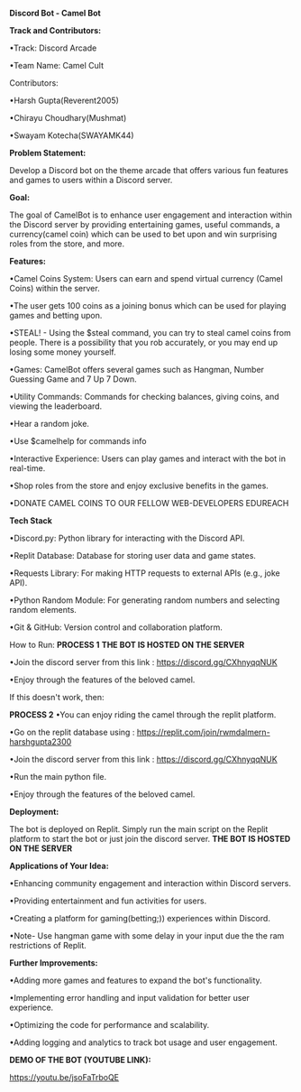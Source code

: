**Discord Bot - Camel Bot**

**Track and Contributors:**

•Track: Discord Arcade

•Team Name: Camel Cult

Contributors: 

•Harsh Gupta(Reverent2005) 

•Chirayu Choudhary(Mushmat) 

•Swayam Kotecha(SWAYAMK44)

**Problem Statement:**

Develop a Discord bot on the theme arcade that offers various fun features and games to users within a Discord server.

**Goal:**

The goal of CamelBot is to enhance user engagement and interaction within the Discord server by providing entertaining games, useful commands, a currency(camel coin) which can be used to bet upon and win surprising roles from the store, and more.

**Features:**

•Camel Coins System: Users can earn and spend virtual currency (Camel Coins) within the server.

•The user gets 100 coins as a joining bonus which can be used for playing games and betting upon.

•STEAL! - Using the $steal command, you can try to steal camel coins from people. There is a possibility that you rob accurately, or you may end up losing some money yourself.

•Games: CamelBot offers several games such as Hangman, Number Guessing Game and  7 Up 7 Down.

•Utility Commands: Commands for checking balances, giving coins, and viewing the leaderboard.

•Hear a random joke.

•Use $camelhelp for commands info

•Interactive Experience: Users can play games and interact with the bot in real-time.

•Shop roles from the store and enjoy exclusive benefits in the games.

•DONATE CAMEL COINS TO OUR FELLOW WEB-DEVELOPERS EDUREACH

**Tech Stack**

•Discord.py: Python library for interacting with the Discord API.

•Replit Database: Database for storing user data and game states.

•Requests Library: For making HTTP requests to external APIs (e.g., joke API).

•Python Random Module: For generating random numbers and selecting random elements.

•Git & GitHub: Version control and collaboration platform.

How to Run:
 **PROCESS 1**
 **THE BOT IS HOSTED ON THE SERVER**
 
•Join the discord server from this link : https://discord.gg/CXhnyqqNUK

•Enjoy through the features of the beloved camel.

If this doesn't work, then: 
 
 **PROCESS 2**
•You can enjoy riding the camel through the replit platform.

•Go on the replit database using : https://replit.com/join/rwmdalmern-harshgupta2300

•Join the discord server from this link : https://discord.gg/CXhnyqqNUK

•Run the main python file.

•Enjoy through the features of the beloved camel.

**Deployment:**

The bot is deployed on Replit. Simply run the main script on the Replit platform to start the bot or just join the discord server. **THE BOT IS HOSTED ON THE SERVER**

**Applications of Your Idea:**

•Enhancing community engagement and interaction within Discord servers.

•Providing entertainment and fun activities for users.

•Creating a platform for gaming(betting;)) experiences within Discord.

•Note- Use hangman game with some delay in your input due the the ram restrictions of Replit.

**Further Improvements:**

•Adding more games and features to expand the bot's functionality.

•Implementing error handling and input validation for better user experience.

•Optimizing the code for performance and scalability.

•Adding logging and analytics to track bot usage and user engagement.

**DEMO OF THE BOT (YOUTUBE LINK):**

https://youtu.be/jsoFaTrboQE